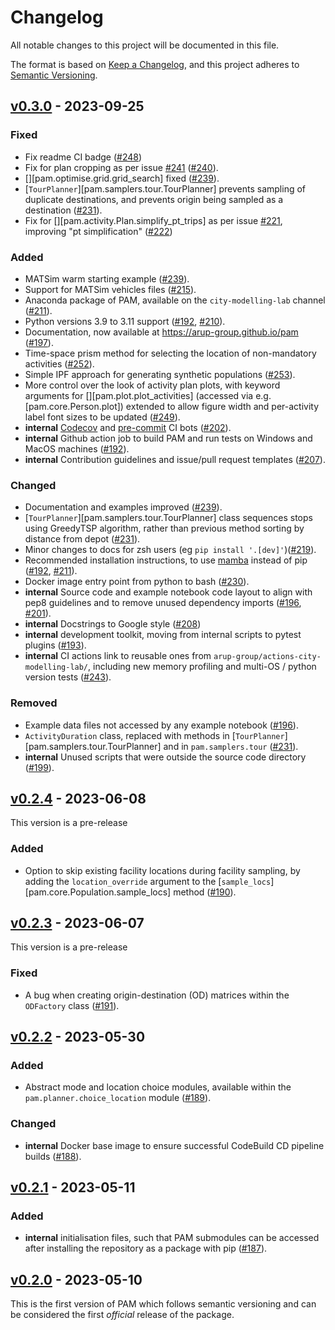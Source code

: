 <!---
Changelog headings can be any of:

Added: for new features.
Changed: for changes in existing functionality.
Deprecated: for soon-to-be removed features.
Removed: for now removed features.
Fixed: for any bug fixes.
Security: in case of vulnerabilities.
-->

# Changelog

All notable changes to this project will be documented in this file.

The format is based on [Keep a Changelog](https://keepachangelog.com/en/1.1.0/),
and this project adheres to [Semantic Versioning](https://semver.org/spec/v2.0.0.html).

## [v0.3.0] - 2023-09-25

### Fixed
- Fix readme CI badge ([#248])
- Fix for plan cropping as per issue [#241] ([#240]).
- [][pam.optimise.grid.grid_search] fixed ([#239]).
- [`TourPlanner`][pam.samplers.tour.TourPlanner] prevents sampling of duplicate destinations, and prevents origin being sampled as a destination ([#231]).
- Fix for [][pam.activity.Plan.simplify_pt_trips] as per issue [#221], improving "pt simplification" ([#222])

### Added
- MATSim warm starting example ([#239]).
- Support for MATSim vehicles files ([#215]).
- Anaconda package of PAM, available on the `city-modelling-lab` channel ([#211]).
- Python versions 3.9 to 3.11 support ([#192], [#210]).
- Documentation, now available at https://arup-group.github.io/pam ([#197]).
- Time-space prism method for selecting the location of non-mandatory activities ([#252]).
- Simple IPF approach for generating synthetic populations ([#253]).
- More control over the look of activity plan plots, with keyword arguments for [][pam.plot.plot_activities] (accessed via e.g. [pam.core.Person.plot]) extended to allow figure width and per-activity label font sizes to be updated ([#249]).
- **internal** [Codecov](https://codecov.io) and [pre-commit](https://pre-commit.ci/) CI bots ([#202]).
- **internal** Github action job to build PAM and run tests on Windows and MacOS machines ([#192]).
- **internal** Contribution guidelines and issue/pull request templates ([#207]).

### Changed
- Documentation and examples improved ([#239]).
- [`TourPlanner`][pam.samplers.tour.TourPlanner] class sequences stops using GreedyTSP algorithm, rather than previous method sorting by distance from depot ([#231]).
- Minor changes to docs for zsh users (eg `pip install '.[dev]'`)([#219]).
- Recommended installation instructions, to use [mamba](https://mamba.readthedocs.io/en/latest/index.html) instead of pip ([#192], [#211]).
- Docker image entry point from python to bash ([#230]).
- **internal** Source code and example notebook code layout to align with pep8 guidelines and to remove unused dependency imports ([#196], [#201]).
- **internal** Docstrings to Google style ([#208])
- **internal** development toolkit, moving from internal scripts to pytest plugins ([#193]).
- **internal** CI actions link to reusable ones from `arup-group/actions-city-modelling-lab/`, including new memory profiling and multi-OS / python version tests ([#243]).

### Removed
- Example data files not accessed by any example notebook ([#196]).
- `ActivityDuration` class, replaced with methods in [`TourPlanner`][pam.samplers.tour.TourPlanner] and in `pam.samplers.tour` ([#231]).
- **internal** Unused scripts that were outside the source code directory ([#199]).

## [v0.2.4] - 2023-06-08
This version is a pre-release

### Added
- Option to skip existing facility locations during facility sampling, by adding the `location_override` argument to the [`sample_locs`][pam.core.Population.sample_locs] method ([#190]).

## [v0.2.3] - 2023-06-07
This version is a pre-release

### Fixed
- A bug when creating origin-destination (OD) matrices within the `ODFactory` class ([#191]).

## [v0.2.2] - 2023-05-30

### Added
- Abstract mode and location choice modules, available within the `pam.planner.choice_location` module ([#189]).

### Changed
- **internal** Docker base image to ensure successful CodeBuild CD pipeline builds ([#188]).

## [v0.2.1] - 2023-05-11

### Added
- **internal** initialisation files, such that PAM submodules can be accessed after installing the repository as a package with pip ([#187]).

## [v0.2.0] - 2023-05-10

This is the first version of PAM which follows semantic versioning and can be considered the first _official_ release of the package.


[v0.3.0]: https://github.com/arup-group/pam/compare/v0.2.4...v0.3.0
[v0.2.4]: https://github.com/arup-group/pam/compare/v0.2.3...v0.2.4
[v0.2.3]: https://github.com/arup-group/pam/compare/v0.2.2...v0.2.3
[v0.2.2]: https://github.com/arup-group/pam/compare/v0.2.1...v0.2.2
[v0.2.1]: https://github.com/arup-group/pam/compare/v0.2.0...v0.2.1
[v0.2.0]: https://github.com/arup-group/pam/compare/initial_version...v0.2.0

[#253]: https://github.com/arup-group/pam/pull/253
[#252]: https://github.com/arup-group/pam/pull/252
[#249]: https://github.com/arup-group/pam/pull/249
[#248]: https://github.com/arup-group/pam/pull/248
[#241]: https://github.com/arup-group/pam/issues/241
[#240]: https://github.com/arup-group/pam/pull/240
[#239]: https://github.com/arup-group/pam/pull/239
[#231]: https://github.com/arup-group/pam/pull/231
[#230]: https://github.com/arup-group/pam/pull/230
[#243]: https://github.com/arup-group/pam/pull/243
[#222]: https://github.com/arup-group/pam/pull/222
[#221]: https://github.com/arup-group/pam/issues/221
[#219]: https://github.com/arup-group/pam/pull/219
[#215]: https://github.com/arup-group/pam/pull/215
[#211]: https://github.com/arup-group/pam/pull/211
[#210]: https://github.com/arup-group/pam/pull/210
[#208]: https://github.com/arup-group/pam/pull/208
[#207]: https://github.com/arup-group/pam/pull/207
[#202]: https://github.com/arup-group/pam/pull/202
[#201]: https://github.com/arup-group/pam/pull/201
[#199]: https://github.com/arup-group/pam/pull/199
[#197]: https://github.com/arup-group/pam/pull/197
[#196]: https://github.com/arup-group/pam/pull/196
[#193]: https://github.com/arup-group/pam/pull/193
[#192]: https://github.com/arup-group/pam/pull/192
[#191]: https://github.com/arup-group/pam/pull/191
[#190]: https://github.com/arup-group/pam/pull/190
[#189]: https://github.com/arup-group/pam/pull/189
[#188]: https://github.com/arup-group/pam/pull/188
[#187]: https://github.com/arup-group/pam/pull/187